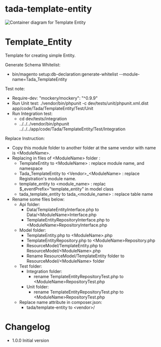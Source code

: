 # tada-template-entity

![Container diagram for Template Entity](http://www.plantuml.com/plantuml/png/DOn13a8X30Ntda8FyEdUrRzAXKP8saBWDSRRYuk_caaccNE19yBqzcYUDOh4r7i5ndeIJVwaTqEDLooPkJl4aN8t0XS-8BbUPaCPSkpUy2NZvcIzX4eQ__ifNZP_)


# Template_Entity

Template for creating simple Entity.

Generate Schema Whitelist:

- bin/magento setup:db-declaration:generate-whitelist --module-name=Tada_TemplateEntity

Test note:
- Require-dev: "mockery/mockery": "^0.9.9"
- Run Unit test: ./vendor/bin/phpunit -c dev/tests/unit/phpunit.xml.dist app/code/Tada/TemplateEntity/Test/Unit
- Run Integration test:
  - cd dev/tests/integration
  - ../../../vendor/bin/phpunit ../../../app/code/Tada/TemplateEntity/Test/Integration
    
Replace Instruction:
 - Copy this module folder to another folder at the same vendor with name is \<ModuleName>.
 - Replacing in files of \<ModuleName> folder :
    - TemplateEntity to \<ModuleName> : replace module name, and namespace
    - Tada_TemplateEntity to \<Vendor>_\<ModuleName> : replace Registration's module name.
    - template_entity to \<module_name> : replac $_eventPrefix="template_entity" in model class
    - tada_template_entity to tada_\<module_name> : replace table name
 - Rename some files below: 
    - Api folder: 
        - Data/TemplateEntityInterface.php to Data/\<ModuleName>Interface.php
        - TemplateEntityRepositoryInterface.php to \<ModuleName>RepositoryInterface.php
    - Model folder: 
        - TemplateEntity.php to \<ModuleName>.php
        - TemplateEntityRepository.php to \<ModuleName>Repository.php
        - ResourceModel/TemplateEntity.php to ResourceModel/\<ModuleName>.php
        - Rename ResourceModel/TemplateEntity folder to ResourceModel/\<ModuleName> folder
   - Test folder:
        - Integration folder:
            - rename TemplateEntityRepositoryTest.php to \<ModuleName>RepositoryTest.php
        - Unit folder:
            - rename TemplateEntityRepositoryTest.php to \<ModuleName>RepositoryTest.php
   - Replace name attribute in composer.json:
        - tada/template-entity to \<vendor>/<module-name>


# Changelog
- 1.0.0 Initial version
